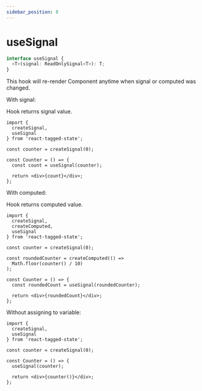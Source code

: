 ```yaml
---
sidebar_position: 8
---
```


# useSignal

```typescript
interface useSignal {
  <T>(signal: ReadOnlySignal<T>): T;
}
```

This hook will re-render Component anytime when signal or computed was changed.

With signal:

Hook returns signal value.

```tsx
import {
  createSignal,
  useSignal
} from 'react-tagged-state';

const counter = createSignal(0);

const Counter = () => {
  const count = useSignal(counter);

  return <div>{count}</div>;
};
```

With computed:

Hook returns computed value.

```tsx
import {
  createSignal,
  createComputed,
  useSignal
} from 'react-tagged-state';

const counter = createSignal(0);

const roundedCounter = createComputed(() =>
  Math.floor(counter() / 10)
);

const Counter = () => {
  const roundedCount = useSignal(roundedCounter);

  return <div>{roundedCount}</div>;
};
```

Without assigning to variable:

```tsx
import {
  createSignal,
  useSignal
} from 'react-tagged-state';

const counter = createSignal(0);

const Counter = () => {
  useSignal(counter);

  return <div>{counter()}</div>;
};
```
